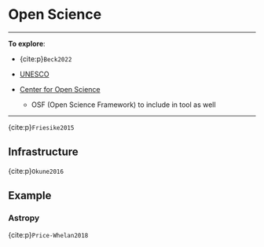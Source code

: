 # Open Science

***
**To explore**: 

- {cite:p}`Beck2022`

- [UNESCO](https://www.unesco.org/en/open-science)

- [Center for Open Science](https://www.cos.io/)
    - OSF (Open Science Framework) to include in tool as well

***


{cite:p}`Friesike2015`

## Infrastructure

{cite:p}`Okune2016`

## Example 

### Astropy

{cite:p}`Price-Whelan2018`
